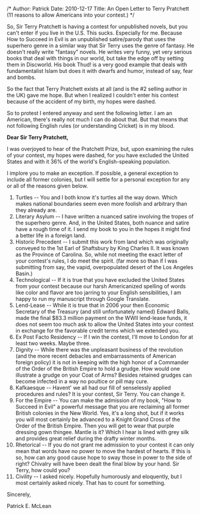 /*
Author: Patrick
Date: 2010-12-17
Title: An Open Letter to Terry Pratchett (11 reasons to allow Americans into your contest.)
*/


So, Sir Terry Pratchett is having a contest for unpublished novels, but you can't enter if you live in the U.S. This sucks. Especially for me. Because How to Succeed in Evil is an unpublished satire/parody that uses the superhero genre in a similar way that Sir Terry uses the genre of fantasy. He doesn't really write "fantasy" novels. He writes very funny, yet very serious books that deal with things in our world, but take the edge off by setting them in Discworld. His book Thud! is a very good example that deals with fundamentalist Islam but does it with dwarfs and humor, instead of say, fear and bombs. 

So the fact that Terry Pratchett exists at all (and is the #2 selling author in the UK) gave me hope. But when I realized I couldn't enter his contest because of the accident of my birth, my hopes were dashed. 

So to protest I entered anyway and sent the following letter. I am an American, there's really not much I can do about that. But that means that not following English rules (or understanding Cricket) is in my blood.


**Dear Sir Terry Pratchett,**

I was overjoyed to hear of the Pratchett Prize, but, upon examining the rules of your contest, my hopes were dashed, for you have excluded the United States and with it 36% of the world's English-speaking population.

I implore you to make an exception. If possible, a general exception to include all former colonies, but I will settle for a personal exception for any or all of the reasons given below. 

1. Turtles -- You and I both know it's turtles all the way down. Which makes national boundaries seem even more foolish and arbitrary than they already are.
2. Literary Asylum -- I have written a nuanced satire involving the tropes of the superhero genre. And, in the United States, both nuance and satire have a rough time of it. I send my book to you in the hopes it might find a better life in a foreign land. 
3. Historic Precedent -- I submit this work from land which was originally conveyed to the 1st Earl of Shaftsbury by King Charles II. It was known as the Province of Carolina. So, while not meeting the exact letter of your contest's rules, I do meet the spirit. (far more so than if I was submitting from say, the vapid, overpopulated desert of the Los Angeles Basin.) 
4. Technological -- If it is true that you have excluded the United States from your contest because our harsh Americanized spelling of words like color and flavor are too jarring to your English sensibilities, I am happy to run my manuscript through Google Translate.
5. Lend-Lease -- While it is true that in 2006 your then Economic Secretary of the Treasury (and still unfortunately named) Edward Balls, made the final $83.3 million payment on the WWII lend-lease funds, it does not seem too much ask to allow the United States into your contest in exchange for the favorable credit terms which we extended you. 
6. Ex Post Facto Residency -- If I win the contest, I'll move to London for at least two weeks. Maybe three. 
7. Dignity -- While there was the unpleasant business of the revolution (and the more recent debacles and embarrassments of American foreign policy) it is not in keeping with the high honor of a Commander of the Order of the British Empire to hold a grudge. How would one illustrate a grudge on your Coat of Arms? Besides retained grudges can become infected in a way no poultice or pill may cure.
8. Kafkaesque -- Havent' we all had our fill of senselessly applied procedures and rules? It is your contest, Sir Terry. You can change it. 
9. For the Empire -- You can make the admission of my book, "How to Succeed in Evil" a powerful message that you are reclaiming all former British colonies in the New World. Yes, it's a long shot, but if it works you will most certainly be advanced to a Knight Grand Cross of the Order of the British Empire. Then you will get to wear that purple dressing gown thingee. Mantle is it? Which I hear is lined with grey silk and provides great relief during the drafty winter months. 
10. Rhetorical -- If you do not grant me admission to your contest it can only mean that words have no power to move the hardest of hearts. If this is so, how can any good cause hope to sway those in power to the side of right? Chivalry will have been dealt the final blow by your hand. Sir Terry, how could you? 
11. Civility -- I asked nicely. Hopefully humorously and eloquently, but I most certainly asked nicely. That has to count for something.

Sincerely,

Patrick E. McLean
